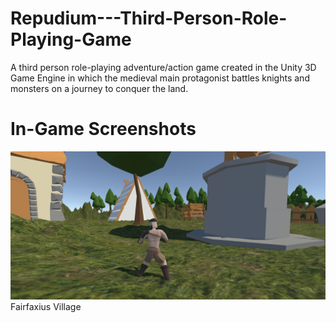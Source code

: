 # Repudium---Third-Person-Role-Playing-Game
A third person role-playing adventure/action game created in the Unity 3D Game Engine in which the medieval main protagonist battles knights and monsters on a journey to conquer the land.

# In-Game Screenshots
![](images/Fairfaxius_Village_In-Game.JPG)
Fairfaxius Village
